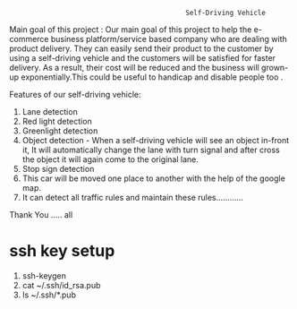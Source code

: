 
                                                Self-Driving Vehicle

Main goal of  this project :  Our main goal of this project to help the e-commerce business platform/service based company who are dealing with product delivery. They can easily send their product to the customer by using a self-driving vehicle and the customers will be satisfied for faster delivery. As a result, their cost will be reduced and the business will grown-up exponentially.This could be useful to handicap and disable people too .

Features of our self-driving vehicle:
1.	Lane detection
2.	Red light detection
3.	Greenlight detection
4.	Object detection - When a self-driving vehicle will see an object in-front it, It will automatically     change the lane with turn signal and after cross the object it will again come to the original lane.
5.	Stop sign detection
6.	This car will be moved one place to another with the help of the google map.
7.	It can detect all traffic rules and maintain these rules............

Thank You ..... all




# ssh key setup
1. ssh-keygen
2. cat ~/.ssh/id_rsa.pub
3. ls ~/.ssh/*.pub